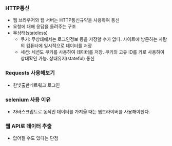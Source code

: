 ### HTTP통신
- 웹 브라우저와 웹 서버는 HTTP통신규약을 사용하여 통신
- 요청에 대해 응답을 돌려주는 구조
- 무상태(stateless)
    + 쿠키: 무상태에서는 로그인정보 등을 저장할 수가 없다.  사이트에 방문하는 사람의 컴퓨터에 일시적으로 데이터를 저장
    + 세션: 세션도 쿠키를 사용하여 데이터를 저장. 쿠키의 고유 ID를 키로 사용하여 상태확인 가능. 상태유지(stateful) 통신

### Requests 사용해보기
- 한빛출판네트워크 로그인

### selenium 사용 이유
- 자바스크립트로 동적인 데이터를 가져올 때는 웹드라이버를 사용해야한다.

### 웹 API로 데이터 추출
- 없어질 수도 있다는 단점